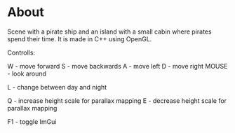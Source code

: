 # About

Scene with a pirate ship and an island with a small cabin where pirates spend their time.
It is made in C++ using OpenGL.

Controlls:

W - move forward
S - move backwards
A - move left
D - move right
MOUSE - look around

L - change between day and night

Q - increase height scale for parallax mapping
E - decrease height scale for parallax mapping
 
F1 - toggle ImGui
